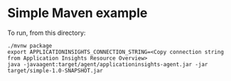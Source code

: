 # Simple Maven example

To run, from this directory:

```
./mvnw package
export APPLICATIONINSIGHTS_CONNECTION_STRING=<Copy connection string from Application Insights Resource Overview>
java -javaagent:target/agent/applicationinsights-agent.jar -jar target/simple-1.0-SNAPSHOT.jar
```
